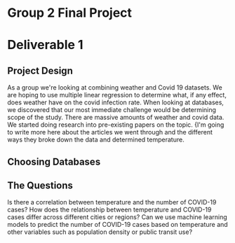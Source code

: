 
# Group 2 Final Project 
# Deliverable 1
## Project Design 
As a group we're looking at combining weather and Covid 19 datasets.  We are hoping to use multiple linear regression to determine what, if any effect, does weather have on the covid infection rate. 
When looking at databases, we discovered that our most immediate challenge would be determining scope of the study.  There are massive amounts of weather and covid data. We started doing research into pre-existing papers on the topic.  {I'm going to write more here about the articles we went through and the different ways they broke down the data and determined temperature.  

## Choosing Databases
## The Questions
Is there a correlation between temperature and the number of COVID-19 cases?
How does the relationship between temperature and COVID-19 cases differ across different cities or regions?
Can we use machine learning models to predict the number of COVID-19 cases based on temperature and other variables such as population density or public transit use?

